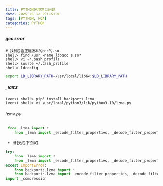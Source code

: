 ```yaml
---
title: PYTHON环境常见问题
date: 2025-05-12 09:15:00
tags: [PYTHON, FQA]
categories: PYTHON
---
```


##### gcc error

```shell
# 找到包含正确版本的gcc的.so
shell> find /usr -name libgcc_s.so*
shell> vi ~/.bash_profile
shell> source ~/.bash_profile
shell> ldconfig
```

```bash
export LD_LIBRARY_PATH=/usr/local/lib64:$LD_LIBRARY_PATH
```

##### _lamz

```shell
(venv) shell> pip3 install backports.lzma
(venv) shell> vi /usr/local/python3/lib/python3.10/lzma.py
```

###### lzma.py

```python
 from _lzma import *
    from _lzma import _encode_filter_properties, _decode_filter_properti
```

- 替换成下面的

```python
try:
    from _lzma import *
    from _lzma import _encode_filter_properties, _decode_filter_properties
except ImportError:
    from backports.lzma import *
    from backports.lzma import _encode_filter_properties, _decode_filter_properties
import _compression
```
